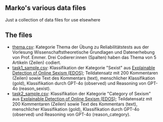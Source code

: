 ## Marko's various data files
Just a collection of data files for use elsewhere

## The files
- [thema.csv](thema.csv): Kategorie Thema der Übung zu Reliabilitätstests aus der Vorlesung Wissenschaftstheoretische Grundlagen und Datenerhebung von Prof. Emmer. Drei Codierer:innen (Spalten) haben das Thema von 5 Artikeln (Zeilen) codiert.
- [task1_sample.csv](task1_sample.csv): Klassifikation der Kategorie "Sexist" aus [Explainable Detection of Online Sexism (EDOS)](https://github.com/rewire-online/edos); Teildatensatz mit 200 Kommentaren (Zeilen) sowie Text des Kommentars (text), menschlicher Klassifikation (gold), Klassifikation durch GPT-4o (observed) und Reasoning von GPT-4o (reason_sexist).
- [task2_sample.csv](task2_sample.csv): Klassifikation der Kategorie "Category of Sexism" aus [Explainable Detection of Online Sexism (EDOS)](https://github.com/rewire-online/edos); Teildatensatz mit 200 Kommentaren (Zeilen) sowie Text des Kommentars (text), menschlicher Klassifikation (gold), Klassifikation durch GPT-4o (observed) und Reasoning von GPT-4o (reason_category).
